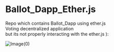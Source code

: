 # Ballot_Dapp_Ether.js

Repo which contains Ballot_Dapp using ether.js 
<br/>
Voting decentralized application 
<br />
but its not properly interacting with the ether.js  ):
<br />

![Image(0)](https://user-images.githubusercontent.com/72811435/172781768-a12e7160-99b4-498b-8a2a-6e4929d4cb23.png)
